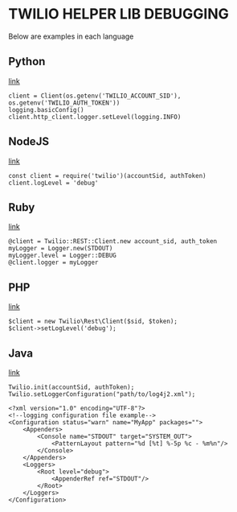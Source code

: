 # TWILIO HELPER LIB DEBUGGING

Below are examples in each language

## Python 
[link](https://github.com/twilio/twilio-python)
```
client = Client(os.getenv('TWILIO_ACCOUNT_SID'), os.getenv('TWILIO_AUTH_TOKEN'))
logging.basicConfig()
client.http_client.logger.setLevel(logging.INFO)
```

## NodeJS
[link](https://github.com/twilio/twilio-node)
```
const client = require('twilio')(accountSid, authToken)
client.logLevel = 'debug'
```

## Ruby
[link](https://github.com/twilio/twilio-ruby)
```
@client = Twilio::REST::Client.new account_sid, auth_token
myLogger = Logger.new(STDOUT)
myLogger.level = Logger::DEBUG
@client.logger = myLogger
```

## PHP
[link](https://github.com/twilio/twilio-php)
```
$client = new Twilio\Rest\Client($sid, $token);
$client->setLogLevel('debug');
```

## Java
[link](https://github.com/twilio/twilio-java)
```
Twilio.init(accountSid, authToken);
Twilio.setLoggerConfiguration("path/to/log4j2.xml");
```

```
<?xml version="1.0" encoding="UTF-8"?>
<!--logging configuration file example-->
<Configuration status="warn" name="MyApp" packages="">
    <Appenders>
        <Console name="STDOUT" target="SYSTEM_OUT">
            <PatternLayout pattern="%d [%t] %-5p %c - %m%n"/>
        </Console>
    </Appenders>
    <Loggers>
        <Root level="debug">
            <AppenderRef ref="STDOUT"/>
        </Root>
    </Loggers>
</Configuration>
```
